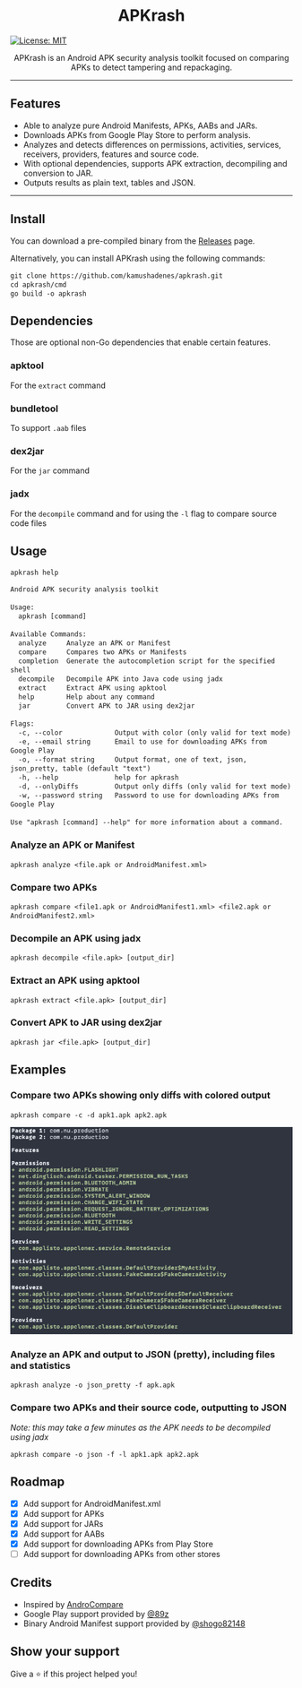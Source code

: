 <h1 align="center">APKrash</h1>
<p>
  <a href="#" target="_blank">
    <img alt="License: MIT" src="https://img.shields.io/badge/License-MIT-yellow.svg" />
  </a>
</p>


<p align="center">
  APKrash is an Android APK security analysis toolkit focused on comparing APKs to detect tampering and repackaging.
</p>

<hr>

## Features

- Able to analyze pure Android Manifests, APKs, AABs and JARs.
- Downloads APKs from Google Play Store to perform analysis.
- Analyzes and detects differences on permissions, activities, services, receivers, providers, features and source code.
- With optional dependencies, supports APK extraction, decompiling and conversion to JAR.
- Outputs results as plain text, tables and JSON.

<hr>

## Install

You can download a pre-compiled binary from the [Releases](https://github.com/kamushadenes/apkrash/releases) page.

Alternatively, you can install APKrash using the following commands:

```shell
git clone https://github.com/kamushadenes/apkrash.git
cd apkrash/cmd
go build -o apkrash
```

## Dependencies

Those are optional non-Go dependencies that enable certain features.

### apktool

For the `extract` command

### bundletool

To support `.aab` files

### dex2jar

For the `jar` command

### jadx

For the `decompile` command and for using the `-l` flag to compare source code files

## Usage

```shell
apkrash help
```

```
Android APK security analysis toolkit

Usage:
  apkrash [command]

Available Commands:
  analyze     Analyze an APK or Manifest
  compare     Compares two APKs or Manifests
  completion  Generate the autocompletion script for the specified shell
  decompile   Decompile APK into Java code using jadx
  extract     Extract APK using apktool
  help        Help about any command
  jar         Convert APK to JAR using dex2jar

Flags:
  -c, --color             Output with color (only valid for text mode)
  -e, --email string      Email to use for downloading APKs from Google Play
  -o, --format string     Output format, one of text, json, json_pretty, table (default "text")
  -h, --help              help for apkrash
  -d, --onlyDiffs         Output only diffs (only valid for text mode)
  -w, --password string   Password to use for downloading APKs from Google Play

Use "apkrash [command] --help" for more information about a command.
```

### Analyze an APK or Manifest

```shell
apkrash analyze <file.apk or AndroidManifest.xml>
```

### Compare two APKs

```shell
apkrash compare <file1.apk or AndroidManifest1.xml> <file2.apk or AndroidManifest2.xml>
```

### Decompile an APK using jadx

```shell
apkrash decompile <file.apk> [output_dir]
```

### Extract an APK using apktool

```shell
apkrash extract <file.apk> [output_dir]
```

### Convert APK to JAR using dex2jar

```shell
apkrash jar <file.apk> [output_dir]
```

## Examples

### Compare two APKs showing only diffs with colored output

```shell
apkrash compare -c -d apk1.apk apk2.apk
```

![](.github/images/compare_example.png)

### Analyze an APK and output to JSON (pretty), including files and statistics

```shell
apkrash analyze -o json_pretty -f apk.apk
```

### Compare two APKs and their source code, outputting to JSON

*Note: this may take a few minutes as the APK needs to be decompiled using jadx*

```shell
apkrash compare -o json -f -l apk1.apk apk2.apk
```

## Roadmap

- [x] Add support for AndroidManifest.xml
- [x] Add support for APKs
- [x] Add support for JARs
- [x] Add support for AABs
- [x] Add support for downloading APKs from Play Store
- [ ] Add support for downloading APKs from other stores

## Credits

- Inspired by [AndroCompare](https://github.com/harismuneer/AndroCompare)
- Google Play support provided by [@89z](https://github.com/89z/googleplay)
- Binary Android Manifest support provided by [@shogo82148](https://github.com/shogo82148/androidbinary)

## Show your support

Give a ⭐️ if this project helped you!
